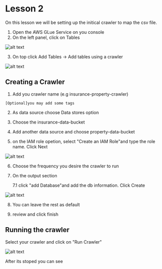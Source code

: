# Lesson 2

On this lesson we will be setting up the initical crawler to map the csv file. 

1. Open the AWS GLue Service on you console
2. On the left panel, click on Tables

![alt text](/path/to/image)

3. On top click Add Tables -> Add tables using a crawler

![alt text](/path/to/image)

## Creating a Crawler
 1. Add you crawler name (e.g insurance-property-crawler)

 ```[Optional]you may add some tags```

2. As data source choose Data stores option

3. Choose the insurance-data-bucket
4. Add another data source and choose property-data-bucket
5. on the IAM role opetion, select "Create an IAM Role"and type the role name. Click Next

![alt text](/path/to/image)

6. Choose the frequency you desire the crawler to run
7. On the output section

    7.1 click "add Database"and add the db information. Click Create

![alt text](/path/to/image)

8. You can leave the rest as default

9. review and click finish

## Running the crawler

Select your crawler and click on "Run Crawler"

![alt text](/path/to/image)

After its stoped you can see